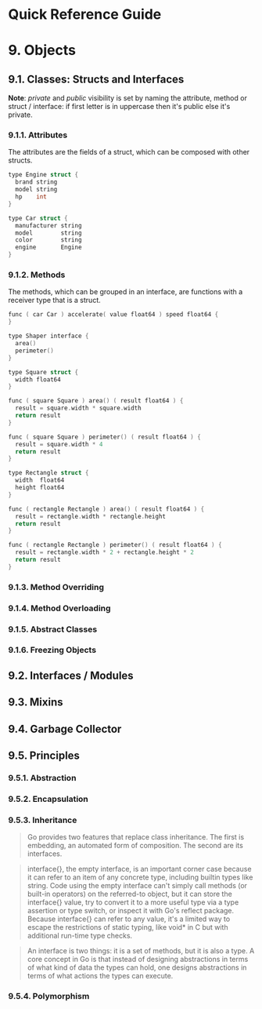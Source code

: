Quick Reference Guide
=====================

# 9. Objects

## 9.1. Classes: Structs and Interfaces

**Note**: _private_ and _public_ visibility is set by naming the attribute, method or struct / interface: if first letter is in uppercase then it's public else it's private.
 
### 9.1.1. Attributes

The attributes are the fields of a struct, which can be composed with other structs.

```c
type Engine struct {
  brand string
  model string
  hp    int
}

type Car struct {
  manufacturer string
  model        string
  color        string
  engine       Engine
}
```

### 9.1.2. Methods

The methods, which can be grouped in an interface, are functions with a receiver type that is a struct.

```c
func ( car Car ) accelerate( value float64 ) speed float64 {
}
```

```c
type Shaper interface {
  area()
  perimeter()
}

type Square struct {
  width float64
}

func ( square Square ) area() ( result float64 ) {
  result = square.width * square.width
  return result
}

func ( square Square ) perimeter() ( result float64 ) {
  result = square.width * 4
  return result
}

type Rectangle struct {
  width  float64
  height float64
}

func ( rectangle Rectangle ) area() ( result float64 ) {
  result = rectangle.width * rectangle.height
  return result
}

func ( rectangle Rectangle ) perimeter() ( result float64 ) {
  result = rectangle.width * 2 + rectangle.height * 2
  return result
}
```

### 9.1.3. Method Overriding

### 9.1.4. Method Overloading

### 9.1.5. Abstract Classes

### 9.1.6. Freezing Objects

## 9.2. Interfaces / Modules

## 9.3. Mixins

## 9.4. Garbage Collector

## 9.5. Principles

### 9.5.1. Abstraction

### 9.5.2. Encapsulation

### 9.5.3. Inheritance

> Go provides two features that replace class inheritance. The first is embedding, an automated form of composition. The second are its interfaces.

> interface{}, the empty interface, is an important corner case because it can refer to an item of any concrete type, including builtin types like string. Code using the empty interface can't simply call methods (or built-in operators) on the referred-to object, but it can store the interface{} value, try to convert it to a more useful type via a type assertion or type switch, or inspect it with Go's reflect package. Because interface{} can refer to any value, it's a limited way to escape the restrictions of static typing, like void* in C but with additional run-time type checks.

> An interface is two things: it is a set of methods, but it is also a type. A core concept in Go is that instead of designing abstractions in terms of what kind of data the types can hold, one designs abstractions in terms of what actions the types can execute.

### 9.5.4. Polymorphism
